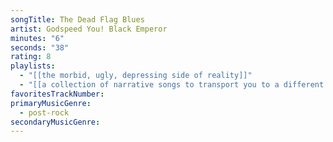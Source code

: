 ```yaml
---
songTitle: The Dead Flag Blues
artist: Godspeed You! Black Emperor
minutes: "6"
seconds: "38"
rating: 8
playlists:
  - "[[the morbid, ugly, depressing side of reality]]"
  - "[[a collection of narrative songs to transport you to a different world]]"
favoritesTrackNumber:
primaryMusicGenre:
  - post-rock
secondaryMusicGenre:
---
```

